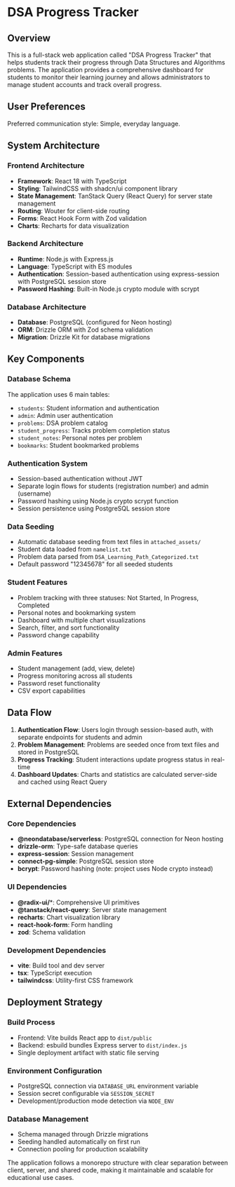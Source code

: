 # DSA Progress Tracker

## Overview

This is a full-stack web application called "DSA Progress Tracker" that helps students track their progress through Data Structures and Algorithms problems. The application provides a comprehensive dashboard for students to monitor their learning journey and allows administrators to manage student accounts and track overall progress.

## User Preferences

Preferred communication style: Simple, everyday language.

## System Architecture

### Frontend Architecture
- **Framework**: React 18 with TypeScript
- **Styling**: TailwindCSS with shadcn/ui component library
- **State Management**: TanStack Query (React Query) for server state management
- **Routing**: Wouter for client-side routing
- **Forms**: React Hook Form with Zod validation
- **Charts**: Recharts for data visualization

### Backend Architecture
- **Runtime**: Node.js with Express.js
- **Language**: TypeScript with ES modules
- **Authentication**: Session-based authentication using express-session with PostgreSQL session store
- **Password Hashing**: Built-in Node.js crypto module with scrypt

### Database Architecture
- **Database**: PostgreSQL (configured for Neon hosting)
- **ORM**: Drizzle ORM with Zod schema validation
- **Migration**: Drizzle Kit for database migrations

## Key Components

### Database Schema
The application uses 6 main tables:
- `students`: Student information and authentication
- `admin`: Admin user authentication
- `problems`: DSA problem catalog
- `student_progress`: Tracks problem completion status
- `student_notes`: Personal notes per problem
- `bookmarks`: Student bookmarked problems

### Authentication System
- Session-based authentication without JWT
- Separate login flows for students (registration number) and admin (username)
- Password hashing using Node.js crypto scrypt function
- Session persistence using PostgreSQL session store

### Data Seeding
- Automatic database seeding from text files in `attached_assets/`
- Student data loaded from `namelist.txt`
- Problem data parsed from `DSA_Learning_Path_Categorized.txt`
- Default password "12345678" for all seeded students

### Student Features
- Problem tracking with three statuses: Not Started, In Progress, Completed
- Personal notes and bookmarking system
- Dashboard with multiple chart visualizations
- Search, filter, and sort functionality
- Password change capability

### Admin Features
- Student management (add, view, delete)
- Progress monitoring across all students
- Password reset functionality
- CSV export capabilities

## Data Flow

1. **Authentication Flow**: Users login through session-based auth, with separate endpoints for students and admin
2. **Problem Management**: Problems are seeded once from text files and stored in PostgreSQL
3. **Progress Tracking**: Student interactions update progress status in real-time
4. **Dashboard Updates**: Charts and statistics are calculated server-side and cached using React Query

## External Dependencies

### Core Dependencies
- **@neondatabase/serverless**: PostgreSQL connection for Neon hosting
- **drizzle-orm**: Type-safe database queries
- **express-session**: Session management
- **connect-pg-simple**: PostgreSQL session store
- **bcrypt**: Password hashing (note: project uses Node crypto instead)

### UI Dependencies
- **@radix-ui/***: Comprehensive UI primitives
- **@tanstack/react-query**: Server state management
- **recharts**: Chart visualization library
- **react-hook-form**: Form handling
- **zod**: Schema validation

### Development Dependencies
- **vite**: Build tool and dev server
- **tsx**: TypeScript execution
- **tailwindcss**: Utility-first CSS framework

## Deployment Strategy

### Build Process
- Frontend: Vite builds React app to `dist/public`
- Backend: esbuild bundles Express server to `dist/index.js`
- Single deployment artifact with static file serving

### Environment Configuration
- PostgreSQL connection via `DATABASE_URL` environment variable
- Session secret configurable via `SESSION_SECRET`
- Development/production mode detection via `NODE_ENV`

### Database Management
- Schema managed through Drizzle migrations
- Seeding handled automatically on first run
- Connection pooling for production scalability

The application follows a monorepo structure with clear separation between client, server, and shared code, making it maintainable and scalable for educational use cases.